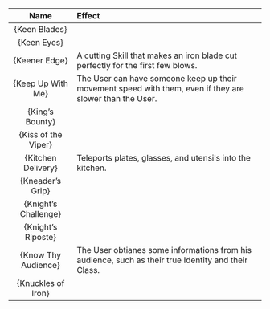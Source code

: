 | **Name** | **Effect** |
|:--------:|:-----------|
| {Keen Blades} | |
| {Keen Eyes} | |
| {Keener Edge} |A cutting Skill that makes an iron blade cut perfectly for the first few blows. |
| {Keep Up With Me} |The User can have someone keep up their movement speed with them, even if they are slower than the User. |
| {King’s Bounty} | |
| {Kiss of the Viper} | |
| {Kitchen Delivery} |Teleports plates, glasses, and utensils into the kitchen. |
| {Kneader’s Grip} | |
| {Knight’s Challenge} | |
| {Knight’s Riposte} | |
| {Know Thy Audience} |The User obtianes some informations from his audience, such as their true Identity and their Class. |
| {Knuckles of Iron} | |
